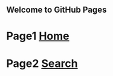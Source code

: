## Welcome to GitHub Pages
# Page1 [Home](https://turokami.github.io/cpit405-assignment-2/home.htm)
# Page2 [Search](https://turokami.github.io/cpit405-assignment-2/search.htm)
    
